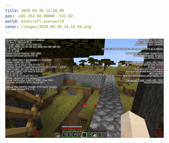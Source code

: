 ```yaml
---
title: 2020-09-30_14.10.09
pos: -245.354 68.00000 -531.82
world: minecraft:overworld
cover: /images/2020-09-30_14.10.09.png
---
```


![](/images/2020-09-30_14.10.09.png)
